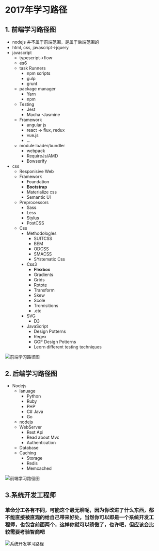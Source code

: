 # 2017年学习路径

## 1. 前端学习路径图
  - nodejs 并不属于前端范围，是属于后端范围的
  - html, css, javascript->jquery
  - javascript
    - typescript->flow
    - es6
    - task Runners
      - npm scripts
      - gulp
      - grunt
    - package manager
      - Yarn
      - npm
    - Testing
      - Jest
      - Macha
      -Jasmine
    - Framework
      - angular js
      - react -> flux, redux
      - vue.js
      - ...
    - module loader/bundler
      - webpack
      - RequireJs/AMD
      - Bowserify
  - css
    - Responisive Web
    - Framework
      - Foundation
      - **Bootstrap**
      - Materialize css
      - Semantic UI
    - Preprocessors
      - Sass
      - Less
      - Stylus
      - PostCSS
    - Css
      - Methodologles
        - SUITCSS
        - BEM
        - ODCSS
        - SMACSS
        - SYstematic Css
      - Css3
        - **Flexbox**
        - Gradients
        - Grids
        - Rotote
        - Transform
        - Skew
        - Scole
        - Tromisitions
        - .etc
      - SVG
        - D3
      - JavaScript
        - Design Potterns
        - Regex
        - GOF Design Potterns
        - Leorn different testing techniques


![前端学习路径图](https://camo.githubusercontent.com/7292d94687cfd679de51420b31dcba1f9d37ccd9/68747470733a2f2f692e696d6775722e636f6d2f41374d7336636e2e706e67 "前端学习路径图")



## 2. 后端学习路径图

  - Nodejs
    - lanuage
      - Python
      - Ruby
      - PHP
      - C# Java
      - Go      
    - nodejs
    - WebServer
      - Rest Api
      - Read about Mvc
      - Authentication
    - Database
    - Caching
      - Storage
      - Redis
      - Memcached


![前端学习路径图 ](https://camo.githubusercontent.com/a69353cebac96bd2e82b45771d6edd32715ca0c3/68747470733a2f2f692e696d6775722e636f6d2f6d3956385a69562e706e67 "前端学习路径图")


## 3.系统开发工程师

### 革命分工各有不同，可能这个最无聊呢，因为你改进了什么东西，都不能直接被直观的给自己带来好处，当然你可以即是一个系统开发工程师，也包含前面两个，这样你就可以骄傲了，也许吧，但应该会比较需要考验智商吧

![系统开发学习路径](https://camo.githubusercontent.com/a6d6b60c6c000ad0f0801a01a08843f4345f1b78/68747470733a2f2f692e696d6775722e636f6d2f34794a397237392e706e67 "系统开发学习路径")

